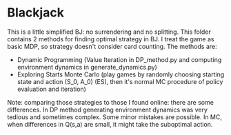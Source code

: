 # Blackjack
This is a little simplified BJ: no surrendering and no splitting.
This folder contains 2 methods for finding optimal strategy in BJ. I treat the game as basic MDP, so strategy doesn't consider card counting. The methods are:
- Dynamic Programming (Value Iteration in DP_method.py and computing environment dynamics in generate_dynamics.py)
- Exploring Starts Monte Carlo (play games by randomly choosing starting state and action (S_0, A_0) (ES), then it's normal MC procedure of policy evaluation and iteration)

Note: comparing those strategies to those I found online: there are some differences. In DP method generating environment dynamics was very tedious and sometimes complex. Some minor mistakes are possible. In MC, when differences in Q(s,a) are
small, it might take the suboptimal action.
